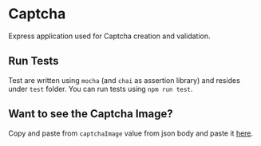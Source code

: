 # Captcha

Express application used for Captcha creation and validation.

## Run Tests

Test are written using `mocha` (and `chai` as assertion library) and resides under `test` folder.
You can run tests using `npm run test`.

## Want to see the Captcha Image?

Copy and paste from `captchaImage` value from json body and paste it [here](https://onlineimagetools.com/convert-data-uri-to-image).
